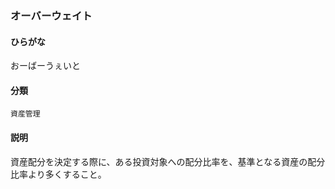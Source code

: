 <div style="display:none;">

## [あ行](securities-terms?id=あ行)

</div>

### オーバーウェイト

#### ひらがな

おーばーうぇいと

#### 分類

`資産管理`

#### 説明

資産配分を決定する際に、ある投資対象への配分比率を、基準となる資産の配分比率より多くすること。 


<div style="display:none;">

## [か行](securities-terms?id=か行)
## [さ行](securities-terms?id=さ行)
## [た行](securities-terms?id=た行)
## [な行](securities-terms?id=な行)
## [は行](securities-terms?id=は行)
## [ま行](securities-terms?id=ま行)
## [や行](securities-terms?id=や行)
## [ら行](securities-terms?id=ら行)
## [わ行](securities-terms?id=わ行)
## [英数字・記号](securities-terms?id=英数字・記号)

</div>

